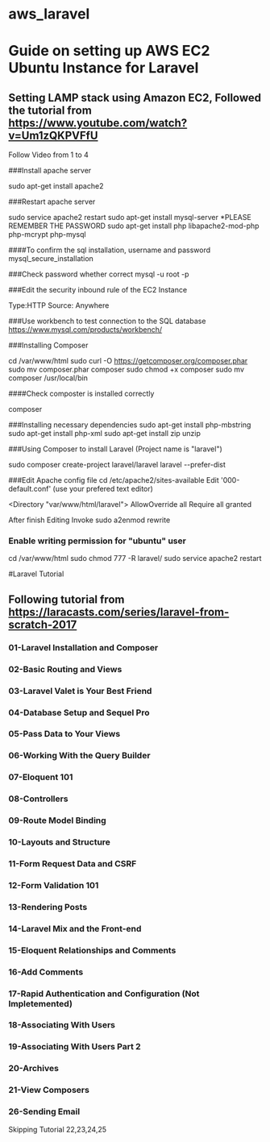 # aws_laravel

# Guide on setting up AWS EC2 Ubuntu Instance for Laravel

## Setting LAMP stack using Amazon EC2, Followed the tutorial from https://www.youtube.com/watch?v=Um1zQKPVFfU
Follow Video from 1 to 4

###Install apache server

sudo apt-get install apache2

###Restart apache server

sudo service apache2 restart
sudo apt-get install mysql-server
*PLEASE REMEMBER THE PASSWORD
sudo apt-get install php libapache2-mod-php php-mcrypt php-mysql

####To confirm the sql installation, username and password
mysql_secure_installation

###Check password whether correct
mysql -u root -p

###Edit the security inbound rule of the EC2 Instance

Type:HTTP 
Source: Anywhere

###Use workbench to test connection to the SQL database
https://www.mysql.com/products/workbench/

###Installing Composer

cd /var/www/html
sudo curl -O https://getcomposer.org/composer.phar
sudo mv composer.phar composer
sudo chmod +x composer
sudo mv composer /usr/local/bin

####Check composter is installed correctly

composer

###Installing necessary dependencies
sudo apt-get install php-mbstring
sudo apt-get install php-xml
sudo apt-get install zip unzip

###Using Composer to install Laravel (Project name is "laravel")

sudo composer create-project laravel/laravel laravel --prefer-dist

###Edit Apache config file
cd /etc/apache2/sites-available
Edit '000-default.conf' (use your prefered text editor)

<Directory "var/www/html/laravel">
AllowOverride all
Require all granted
</Directory>

After finish Editing
Invoke sudo a2enmod rewrite

### Enable writing permission for "ubuntu" user
cd /var/www/html
sudo chmod 777 -R laravel/
sudo service apache2 restart


#Laravel Tutorial

## Following tutorial from https://laracasts.com/series/laravel-from-scratch-2017


### 01-Laravel Installation and Composer
### 02-Basic Routing and Views
### 03-Laravel Valet is Your Best Friend
### 04-Database Setup and Sequel Pro
### 05-Pass Data to Your Views
### 06-Working With the Query Builder
### 07-Eloquent 101
### 08-Controllers
### 09-Route Model Binding
### 10-Layouts and Structure
### 11-Form Request Data and CSRF
### 12-Form Validation 101
### 13-Rendering Posts
### 14-Laravel Mix and the Front-end
### 15-Eloquent Relationships and Comments
### 16-Add Comments
### 17-Rapid Authentication and Configuration (Not Impletemented)
### 18-Associating With Users
### 19-Associating With Users Part 2
### 20-Archives
### 21-View Composers
### 26-Sending Email


Skipping Tutorial 22,23,24,25
